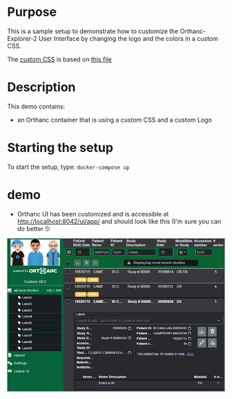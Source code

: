 # Purpose

This is a sample setup to demonstrate how to customize the Orthanc-Explorer-2 User Interface by changing the logo and the colors in a custom CSS.

The [custom CSS](./custom.css) is based on [this file](https://github.com/orthanc-server/orthanc-explorer-2/blob/master/WebApplication/src/assets/css/defaults-dark.css)

# Description

This demo contains:

- an Orthanc container that is using a custom CSS and a custom Logo 


# Starting the setup

To start the setup, type: `docker-compose up`

# demo

- Orthanc UI has been customized and is accessible at [http://localhost:8042/ui/app/](http://localhost:8042/ui/app/) and should look like this (I'm sure you can do better !):

![](capture.png)

